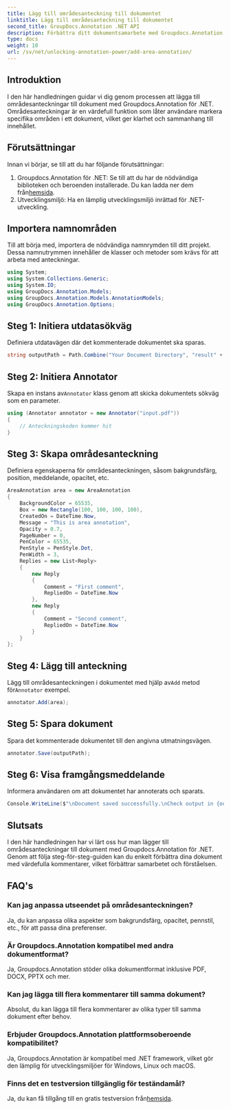 ```yaml
---
title: Lägg till områdesanteckning till dokumentet
linktitle: Lägg till områdesanteckning till dokumentet
second_title: GroupDocs.Annotation .NET API
description: Förbättra ditt dokumentsamarbete med Groupdocs.Annotation för .NET. Lär dig hur du lägger till områdesanteckningar steg för steg.
type: docs
weight: 10
url: /sv/net/unlocking-annotation-power/add-area-annotation/
---
```

## Introduktion
I den här handledningen guidar vi dig genom processen att lägga till områdesanteckningar till dokument med Groupdocs.Annotation för .NET. Områdesanteckningar är en värdefull funktion som låter användare markera specifika områden i ett dokument, vilket ger klarhet och sammanhang till innehållet.
## Förutsättningar
Innan vi börjar, se till att du har följande förutsättningar:
1.  Groupdocs.Annotation för .NET: Se till att du har de nödvändiga biblioteken och beroenden installerade. Du kan ladda ner dem från[hemsida](https://releases.groupdocs.com/annotation/net/).
2. Utvecklingsmiljö: Ha en lämplig utvecklingsmiljö inrättad för .NET-utveckling.

## Importera namnområden
Till att börja med, importera de nödvändiga namnrymden till ditt projekt. Dessa namnutrymmen innehåller de klasser och metoder som krävs för att arbeta med anteckningar.
```csharp
using System;
using System.Collections.Generic;
using System.IO;
using GroupDocs.Annotation.Models;
using GroupDocs.Annotation.Models.AnnotationModels;
using GroupDocs.Annotation.Options;
```

## Steg 1: Initiera utdatasökväg
Definiera utdatavägen där det kommenterade dokumentet ska sparas.
```csharp
string outputPath = Path.Combine("Your Document Directory", "result" + Path.GetExtension("input.pdf"));
```
## Steg 2: Initiera Annotator
 Skapa en instans av`Annotator` klass genom att skicka dokumentets sökväg som en parameter.
```csharp
using (Annotator annotator = new Annotator("input.pdf"))
{
    // Anteckningskoden kommer hit
}
```
## Steg 3: Skapa områdesanteckning
Definiera egenskaperna för områdesanteckningen, såsom bakgrundsfärg, position, meddelande, opacitet, etc.
```csharp
AreaAnnotation area = new AreaAnnotation
{
    BackgroundColor = 65535,
    Box = new Rectangle(100, 100, 100, 100),
    CreatedOn = DateTime.Now,
    Message = "This is area annotation",
    Opacity = 0.7,
    PageNumber = 0,
    PenColor = 65535,
    PenStyle = PenStyle.Dot,
    PenWidth = 3,
    Replies = new List<Reply>
    {
        new Reply
        {
            Comment = "First comment",
            RepliedOn = DateTime.Now
        },
        new Reply
        {
            Comment = "Second comment",
            RepliedOn = DateTime.Now
        }
    }
};
```
## Steg 4: Lägg till anteckning
 Lägg till områdesanteckningen i dokumentet med hjälp av`Add` metod för`Annotator` exempel.
```csharp
annotator.Add(area);
```
## Steg 5: Spara dokument
Spara det kommenterade dokumentet till den angivna utmatningsvägen.
```csharp
annotator.Save(outputPath);
```
## Steg 6: Visa framgångsmeddelande
Informera användaren om att dokumentet har annoterats och sparats.
```csharp
Console.WriteLine($"\nDocument saved successfully.\nCheck output in {outputPath}.");
```

## Slutsats
I den här handledningen har vi lärt oss hur man lägger till områdesanteckningar till dokument med Groupdocs.Annotation för .NET. Genom att följa steg-för-steg-guiden kan du enkelt förbättra dina dokument med värdefulla kommentarer, vilket förbättrar samarbetet och förståelsen.
## FAQ's
### Kan jag anpassa utseendet på områdesanteckningen?
Ja, du kan anpassa olika aspekter som bakgrundsfärg, opacitet, pennstil, etc., för att passa dina preferenser.
### Är Groupdocs.Annotation kompatibel med andra dokumentformat?
Ja, Groupdocs.Annotation stöder olika dokumentformat inklusive PDF, DOCX, PPTX och mer.
### Kan jag lägga till flera kommentarer till samma dokument?
Absolut, du kan lägga till flera kommentarer av olika typer till samma dokument efter behov.
### Erbjuder Groupdocs.Annotation plattformsoberoende kompatibilitet?
Ja, Groupdocs.Annotation är kompatibel med .NET framework, vilket gör den lämplig för utvecklingsmiljöer för Windows, Linux och macOS.
### Finns det en testversion tillgänglig för teständamål?
 Ja, du kan få tillgång till en gratis testversion från[hemsida](https://releases.groupdocs.com/).